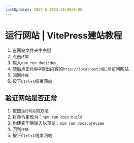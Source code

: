 ```yaml
---
lastUpdated: 2024-6-1T22:28:00+8:00
---
```


# 运行网站 | VitePress建站教程

1. 在网站文件夹中右键
2. 点击```终端```
3. 输入```npm run docs:dev```
4. 随后点击```终端```中输出内容的```http://localhost:端口号```访问网站
5. 回到```终端```
6. 按下```Ctrl```+```C```结束网站

## 验证网站是否正常

1. 按照```运行网站```的方法
2. 将命令更改为：```npm run docs:build```
3. 构建完毕后输入以预览：```npm run docs:preview```
4. 回到```终端```
5. 按下```Ctrl```+```C```结束网站